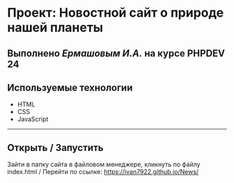 # Проект: Новостной сайт о природе нашей планеты

Выполнено _Ермашовым И.А._ на курсе PHPDEV 24
---
## Используемые технологии
* HTML
* CSS
* JavaScript
---
## Открыть / Запустить

Зайти в папку сайта в файловом менеджере, кликнуть по файлу index.html / Перейти по ссылке: <https://ivan7922.github.io/News/>
